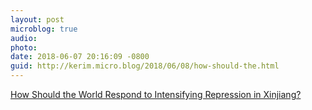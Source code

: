 ```yaml
---
layout: post
microblog: true
audio: 
photo: 
date: 2018-06-07 20:16:09 -0800
guid: http://kerim.micro.blog/2018/06/08/how-should-the.html
---
```

[How Should the World Respond to Intensifying Repression in Xinjiang?](http://www.chinafile.com/conversation/how-should-world-respond-intensifying-repression-xinjiang)
